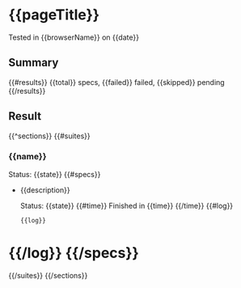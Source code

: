{{pageTitle}}
=============
Tested in {{browserName}} on {{date}}

## Summary
{{#results}}
  {{total}} specs, {{failed}} failed, {{skipped}} pending
{{/results}}

## Result
{{^sections}}
{{#suites}}
### {{name}}
Status: {{state}}
{{#specs}}
- {{description}}

  Status: {{state}}
  {{#time}}
  Finished in {{time}}
  {{/time}}
  {{#log}}
  ```javascript
  {{log}}
  ```
{{/log}}
{{/specs}}
=== 
{{/suites}}
{{/sections}}
